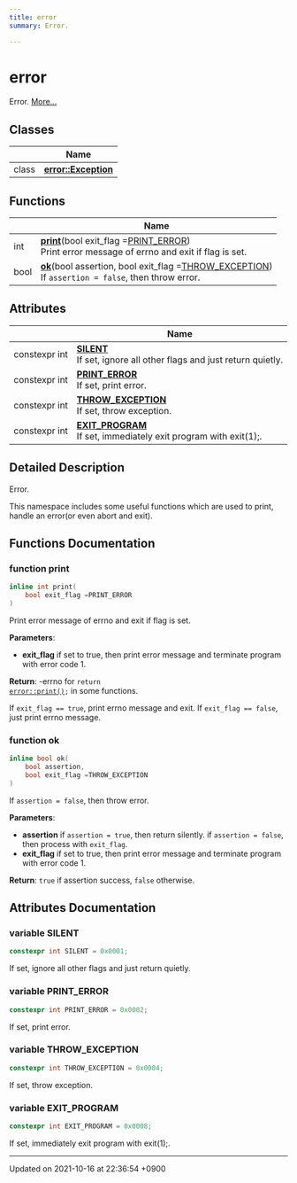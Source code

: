 ```yaml
---
title: error
summary: Error. 

---
```


# error

Error.  [More...](#detailed-description)

## Classes

|                | Name           |
| -------------- | -------------- |
| class | **[error::Exception](/Classes/classerror_1_1Exception)**  |

## Functions

|                | Name           |
| -------------- | -------------- |
| int | **[print](/Namespaces/namespaceerror#function-print)**(bool exit_flag =<a href="/Namespaces/namespaceerror#variable-print-error">PRINT_ERROR</a>)<br>Print error message of errno and exit if flag is set.  |
| bool | **[ok](/Namespaces/namespaceerror#function-ok)**(bool assertion, bool exit_flag =<a href="/Namespaces/namespaceerror#variable-throw-exception">THROW_EXCEPTION</a>)<br>If <code>assertion = false</code>, then throw error.  |

## Attributes

|                | Name           |
| -------------- | -------------- |
| constexpr int | **[SILENT](/Namespaces/namespaceerror#variable-silent)** <br>If set, ignore all other flags and just return quietly.  |
| constexpr int | **[PRINT_ERROR](/Namespaces/namespaceerror#variable-print-error)** <br>If set, print error.  |
| constexpr int | **[THROW_EXCEPTION](/Namespaces/namespaceerror#variable-throw-exception)** <br>If set, throw exception.  |
| constexpr int | **[EXIT_PROGRAM](/Namespaces/namespaceerror#variable-exit-program)** <br>If set, immediately exit program with exit(1);.  |

## Detailed Description

Error. 

This namespace includes some useful functions which are used to print, handle an error(or even abort and exit). 


## Functions Documentation

### function print

```cpp
inline int print(
    bool exit_flag =PRINT_ERROR
)
```

Print error message of errno and exit if flag is set. 

**Parameters**: 

  * **exit_flag** if set to true, then print error message and terminate program with error code 1. 


**Return**: -errno for <code>return <a href="/Namespaces/namespaceerror#function-print">error::print()</a>;</code> in some functions. 

If <code>exit&#95;flag == true</code>, print errno message and exit. If <code>exit&#95;flag == false</code>, just print errno message.


### function ok

```cpp
inline bool ok(
    bool assertion,
    bool exit_flag =THROW_EXCEPTION
)
```

If <code>assertion = false</code>, then throw error. 

**Parameters**: 

  * **assertion** if <code>assertion = true</code>, then return silently. if <code>assertion = false</code>, then process with <code>exit&#95;flag</code>. 
  * **exit_flag** if set to true, then print error message and terminate program with error code 1. 


**Return**: <code>true</code> if assertion success, <code>false</code> otherwise. 


## Attributes Documentation

### variable SILENT

```cpp
constexpr int SILENT = 0x0001;
```

If set, ignore all other flags and just return quietly. 

### variable PRINT_ERROR

```cpp
constexpr int PRINT_ERROR = 0x0002;
```

If set, print error. 

### variable THROW_EXCEPTION

```cpp
constexpr int THROW_EXCEPTION = 0x0004;
```

If set, throw exception. 

### variable EXIT_PROGRAM

```cpp
constexpr int EXIT_PROGRAM = 0x0008;
```

If set, immediately exit program with exit(1);. 




-------------------------------

Updated on 2021-10-16 at 22:36:54 +0900